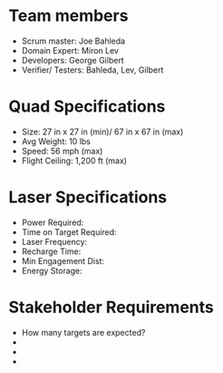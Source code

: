 # Team members
- Scrum master: Joe Bahleda
- Domain Expert: Miron Lev
- Developers: George Gilbert
- Verifier/ Testers: Bahleda, Lev, Gilbert

# Quad Specifications
- Size: 27 in x 27 in (min)/ 67 in x 67 in (max)
- Avg Weight: 10 lbs
- Speed: 56 mph (max)
- Flight Ceiling: 1,200 ft (max)

# Laser Specifications
- Power Required:
- Time on Target Required:
- Laser Frequency:
- Recharge Time:
- Min Engagement Dist:
- Energy Storage: 

# Stakeholder Requirements
- How many targets are expected?
- 
-
-

